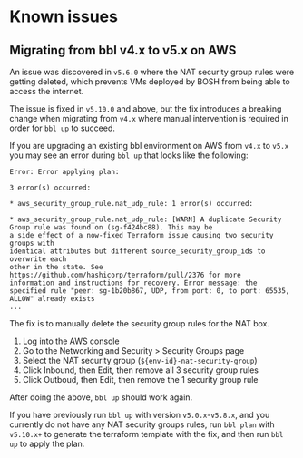 # Known issues

## Migrating from bbl v4.x to v5.x on AWS

An issue was discovered in `v5.6.0` where the NAT security
group rules were getting deleted, which prevents VMs deployed
by BOSH from being able to access the internet.

The issue is fixed in `v5.10.0` and above, but the fix introduces
a breaking change when migrating from `v4.x` where manual intervention
is required in order for `bbl up` to succeed.

If you are upgrading an existing bbl environment on AWS from `v4.x` to `v5.x`
you may see an error during `bbl up` that looks like the following:

```
Error: Error applying plan:

3 error(s) occurred:

* aws_security_group_rule.nat_udp_rule: 1 error(s) occurred:

* aws_security_group_rule.nat_udp_rule: [WARN] A duplicate Security Group rule was found on (sg-f424bc88). This may be
a side effect of a now-fixed Terraform issue causing two security groups with
identical attributes but different source_security_group_ids to overwrite each
other in the state. See https://github.com/hashicorp/terraform/pull/2376 for more
information and instructions for recovery. Error message: the specified rule "peer: sg-1b20b867, UDP, from port: 0, to port: 65535, ALLOW" already exists
...
```

The fix is to manually delete the security group rules for the NAT box.

1. Log into the AWS console
2. Go to the Networking and Security > Security Groups page
3. Select the NAT security group (`${env-id}-nat-security-group`)
4. Click Inbound, then Edit, then remove all 3 security group rules
4. Click Outboud, then Edit, then remove the 1 security group rule

After doing the above, `bbl up` should work again.

If you have previously run `bbl up` with version `v5.0.x`-`v5.8.x`, and
you currently do not have any NAT security groups rules, run `bbl plan`
with `v5.10.x+` to generate the terraform template with the fix, and then
run `bbl up` to apply the plan.
